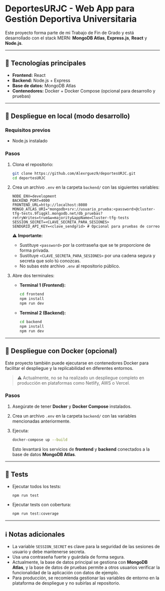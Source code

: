 # DeportesURJC - Web App para Gestión Deportiva Universitaria

Este proyecto forma parte de mi Trabajo de Fin de Grado y está desarrollado con el stack MERN: **MongoDB Atlas**, **Express.js**, **React** y **Node.js**.

---

## 🔧 Tecnologías principales

- **Frontend:** React
- **Backend:** Node.js + Express
- **Base de datos:** MongoDB Atlas
- **Contenedores:** Docker + Docker Compose (opcional para desarrollo y pruebas)

---

## 🚀 Despliegue en local (modo desarrollo)

### Requisitos previos

- Node.js instalado

### Pasos

1. Clona el repositorio:
    ```bash
    git clone https://github.com/Alexrguez9/deportesURJC.git
    cd deportesURJC
    ```

2. Crea un archivo `.env` en la carpeta `backend/` con las siguientes variables:

    ```env
    NODE_ENV=development
    BACKEND_PORT=4000
    FRONTEND_URL=http://localhost:8080
    MONGO_ATLAS_URI="mongodb+srv://usuario_prueba:<password>@cluster-tfg-tests.9fiqgkl.mongodb.net/db_pruebas?retryWrites=true&w=majority&appName=Cluster-tfg-tests
    SESSION_SECRET=<CLAVE_SECRETA_PARA_SESIONES>
    SENDGRID_API_KEY=<clave_sendgrid> # Opcional para pruebas de correo
    ```

    ⚠️ **Importante:**  
    - Sustituye `<password>` por la contraseña que se te proporcione de forma privada.  
    - Sustituye `<CLAVE_SECRETA_PARA_SESIONES>` por una cadena segura y secreta que solo tú conozcas.  
    - No subas este archivo `.env` al repositorio público.

3. Abre dos terminales:

    - **Terminal 1 (Frontend):**
      ```bash
      cd frontend
      npm install
      npm run dev
      ```

    - **Terminal 2 (Backend):**
      ```bash
      cd backend
      npm install
      npm run dev
      ```

---

## 🐳 Despliegue con Docker (opcional)

Este proyecto también puede ejecutarse en contenedores Docker para facilitar el despliegue y la replicabilidad en diferentes entornos.  
> ⚠️ Actualmente, no se ha realizado un despliegue completo en producción en plataformas como Netlify, AWS o Vercel.

### Pasos

1. Asegúrate de tener **Docker** y **Docker Compose** instalados.

2. Crea un archivo `.env` en la carpeta `backend/` con las variables mencionadas anteriormente.

3. Ejecuta:
    ```bash
    docker-compose up --build
    ```
    Esto levantará los servicios de **frontend** y **backend** conectados a la base de datos **MongoDB Atlas**.

---

## 🧪 Tests

- Ejecutar todos los tests:
    ```bash
    npm run test
    ```
- Ejecutar tests con cobertura:
    ```bash
    npm run test:coverage
    ```

---

## ℹ️ Notas adicionales

- La variable `SESSION_SECRET` es clave para la seguridad de las sesiones de usuario y debe mantenerse secreta.
- Usa una contraseña fuerte y guárdala de forma segura.
- Actualmente, la base de datos principal se gestiona con **MongoDB Atlas**, y la base de datos de pruebas permite a otros usuarios verificar la funcionalidad de la aplicación con datos de ejemplo.
- Para producción, se recomienda gestionar las variables de entorno en la plataforma de despliegue y no subirlas al repositorio.

